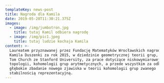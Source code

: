 ```yaml
---
templateKey: news-post
title: Nagroda dla Kamila
date: 2019-05-28T11:30:21.375Z
images:
  - image: /img/jumbotron.jpg
    title: tutaj Kamil odbiera nagrodę
  - image: /img/pic1.jpeg
    title: tutaj ludzie kochaja Kamila
content: >-
  Laureatem przyznawanej przez Fundację Matematyków Wrocławskich nagrody imienia
  Kamila Duszenki za rok 2015, w dziedzinie geometrycznej teorii grup, został
  Tom Church ze Stanford University, za prace dotyczące niskowymiarowej
  topologii, kohomologii grup arytmetycznych, a przede wszystkim za odkrycie i
  głębokie zbadanie nowego zjawiska w teorii kohomologii grup zwanego
  stabilnością reprezentacyjną.
---
```


